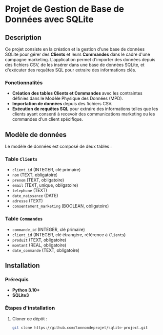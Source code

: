 # Projet de Gestion de Base de Données avec SQLite

## Description

Ce projet consiste en la création et la gestion d'une base de données SQLite pour gérer des **Clients** et leurs **Commandes** dans le cadre d'une campagne marketing. L'application permet d'importer des données depuis des fichiers CSV, de les insérer dans une base de données SQLite, et d'exécuter des requêtes SQL pour extraire des informations clés.

### Fonctionnalités
- **Création des tables Clients et Commandes** avec les contraintes définies dans le Modèle Physique des Données (MPD).
- **Importation de données** depuis des fichiers CSV.
- **Exécution de requêtes SQL** pour extraire des informations telles que les clients ayant consenti à recevoir des communications marketing ou les commandes d'un client spécifique.
  
## Modèle de données

Le modèle de données est composé de deux tables :

### Table `Clients`
- `client_id` (INTEGER, clé primaire)
- `nom` (TEXT, obligatoire)
- `prenom` (TEXT, obligatoire)
- `email` (TEXT, unique, obligatoire)
- `telephone` (TEXT)
- `date_naissance` (DATE)
- `adresse` (TEXT)
- `consentement_marketing` (BOOLEAN, obligatoire)

### Table `Commandes`
- `commande_id` (INTEGER, clé primaire)
- `client_id` (INTEGER, clé étrangère, référence à `Clients`)
- `produit` (TEXT, obligatoire)
- `montant` (REAL, obligatoire)
- `date_commande` (TEXT, obligatoire)

## Installation

### Prérequis
- **Python 3.10+**
- **SQLite3**

### Étapes d'installation

1. Cloner ce dépôt :
   ```bash
   git clone https://github.com/tonnomdeprojet/sqlite-project.git
